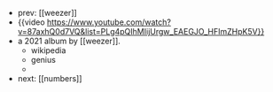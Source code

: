- prev: [[weezer]]
- {{video https://www.youtube.com/watch?v=87axhQ0d7VQ&list=PLg4pQIhMIijUrgw_EAEGJO_HFImZHpK5V}}
- a 2021 album by [[weezer]].
	- wikipedia
	- genius
	-
- next: [[numbers]]